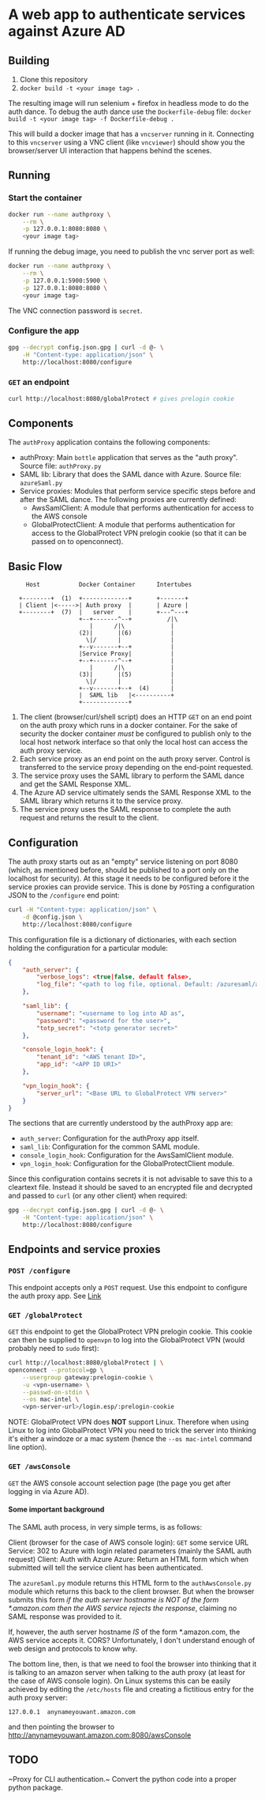 # A web app to authenticate services against Azure AD

## Building

1. Clone this repository
2. `docker build -t <your image tag> .`

The resulting image will run selenium + firefox in headless mode to do the auth
dance. To debug the auth dance use the `Dockerfile-debug` file: `docker build
-t <your image tag> -f Dockerfile-debug .`

This will build a docker image that has a `vncserver` running in it. Connecting
to this `vncserver` using a VNC client (like `vncviewer`) should show you the
browser/server UI interaction that happens behind the scenes.

## Running

### Start the container
```sh
docker run --name authproxy \
    --rm \
    -p 127.0.0.1:8080:8080 \
    <your image tag>
```

If running the debug image, you need to publish the vnc server port as well:

```sh
docker run --name authproxy \
    --rm \
    -p 127.0.0.1:5900:5900 \
    -p 127.0.0.1:8080:8080 \
    <your image tag>
```

The VNC connection password is `secret`.

### Configure the app

```sh
gpg --decrypt config.json.gpg | curl -d @- \
    -H "Content-type: application/json" \
    http://localhost:8080/configure
```

### `GET` an endpoint

```sh
curl http://localhost:8080/globalProtect # gives prelogin cookie
```

## Components

The `authProxy` application contains the following components:

* authProxy: Main `bottle` application that serves as the "auth proxy". Source file: `authProxy.py`
* SAML lib: Library that does the SAML dance with Azure. Source file: `azureSaml.py`
* Service proxies: Modules that perform service specific steps before and after the SAML dance. The following proxies are currently defined:
    * AwsSamlClient: A module that performs authentication for access to the AWS console
    * GlobalProtectClient: A module that performs authentication for access to the GlobalProtect VPN prelogin cookie (so that it can be passed on to openconnect).


## Basic Flow

         Host           Docker Container      Intertubes

       +--------+  (1)  +-------------+       +-------+
       | Client |<----->| Auth proxy  |       | Azure |
       +--------+  (7)  |   server    |       +---^---+
                        +--+-------^--+          /|\
                           |      /|\             |
                        (2)|       |(6)           |
                          \|/      |              |
                        +--v-------+--+           |
                        |Service Proxy|           |
                        +--+-------^--+           |
                           |      /|\             |
                        (3)|       |(5)           |
                          \|/      |              |
                        +--v-------+--+  (4)      |
                        |  SAML lib   |<----------+
                        +-------------+


1. The client (browser/curl/shell script) does an HTTP `GET` on an end point on
   the auth proxy which runs in a docker container. For the sake of security
   the docker container *must* be configured to publish only to the local host
   network interface so that only the local host can access the auth proxy
   service.
2. Each service proxy as an end point on the auth proxy server. Control is
   transferred to the service proxy depending on the end-point requested.
3. The service proxy uses the SAML library to perform the SAML dance and get
   the SAML Response XML.
4. The Azure AD service ultimately sends the SAML Response XML to the SAML
   library which returns it to the service proxy.
5. The service proxy uses the SAML response to complete the auth request and
   returns the result to the client.


## Configuration
The auth proxy starts out as an "empty" service listening on port 8080 (which,
as mentioned before, should be published to a port only on the localhost for
security). At this stage it needs to be configured before it the service
proxies can provide service. This is done by `POST`ing a configuration JSON to
the `/configure` end point:

```sh
curl -H "Content-type: application/json" \
    -d @config.json \
    http://localhost:8080/configure
```


This configuration file is a dictionary of dictionaries, with each section
holding the configuration for a particular module:

```json
{
    "auth_server": {
        "verbose_logs": <true|false, default false>,
        "log_file": "<path to log file, optional. Default: /azuresaml/authproxy.log>"
    },

    "saml_lib": {
        "username": "<username to log into AD as",
        "password": "<password for the user>",
        "totp_secret": "<totp generator secret>"
    },

    "console_login_hook": {
        "tenant_id": "<AWS tenant ID>",
        "app_id": "<APP ID URI>"
    },

    "vpn_login_hook": {
        "server_url": "<Base URL to GlobalProtect VPN server>"
    }
}
```

The sections that are currently understood by the authProxy app are:

* `auth_server`: Configuration for the authProxy app itself.
* `saml_lib`: Configuration for the common SAML module.
* `console_login_hook`: Configuration for the AwsSamlClient module.
* `vpn_login_hook`: Configuration for the GlobalProtectClient module.

Since this configuration contains secrets it is not advisable to save this to a
cleartext file. Instead it should be saved to an encrypted file and decrypted
and passed to `curl` (or any other client) when required:

```sh
gpg --decrypt config.json.gpg | curl -d @- \
    -H "Content-type: application/json" \
    http://localhost:8080/configure
```


## Endpoints and service proxies


### `POST /configure`
This endpoint accepts only a `POST` request. Use this endpoint to configure the
auth proxy app. See [Link](#configuration)


### `GET /globalProtect`
`GET` this endpoint to get the GlobalProtect VPN prelogin cookie. This cookie
can then be supplied to `openvpn` to log into the GlobalProtect VPN (would
probably need to `sudo` first):

```sh
curl http://localhost:8080/globalProtect | \
openconnect --protocol=gp \
    --usergroup gateway:prelogin-cookie \
    -u <vpn-username> \
    --passwd-on-stdin \
    --os mac-intel \
    <vpn-server-url>/login.esp/:prelogin-cookie
```

NOTE: GlobalProtect VPN does **NOT** support Linux. Therefore when using Linux
to log into GlobalProtect VPN you need to trick the server into thinking it's
either a windoze or a mac system (hence the `--os mac-intel` command line
option).

### `GET /awsConsole`
`GET` the AWS console account selection page (the page you get after logging in
via Azure AD).

#### Some important background
The SAML auth process, in very simple terms, is as follows:

Client (browser for the case of AWS console login):
    `GET` some service URL
Service:
    302 to Azure with login related parameters (mainly the SAML auth request)
Client:
    Auth with Azure
Azure:
    Return an HTML form which when submitted will tell the service client has
    been authenticated.


The `azureSaml.py` module returns this HTML form to the `authAwsConsole.py`
module which returns this back to the client browser. But when the browser
submits this form *if the auth server hostname is NOT of the form \*.amazon.com
then the AWS service rejects the response*, claiming no SAML response was
provided to it.

If, however, the auth server hostname *IS* of the form \*.amazon.com, the AWS
service accepts it. CORS? Unfortunately, I don't understand enough of web design
and protocols to know why.

The bottom line, then, is that we need to fool the browser into thinking that it
is talking to an amazon server when talking to the auth proxy (at least for the
case of AWS console login). On Linux systems this can be easily achieved by
editing the `/etc/hosts` file and creating a fictitious entry for the auth proxy
server:

    127.0.0.1  anynameyouwant.amazon.com

and then pointing the browser to
http://anynameyouwant.amazon.com:8080/awsConsole


## TODO
~Proxy for CLI authentication.~
Convert the python code into a proper python package.
